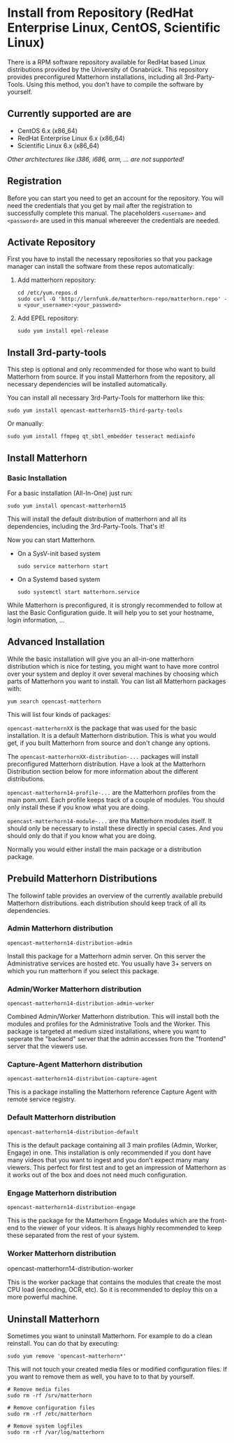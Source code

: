 Install from Repository (RedHat Enterprise Linux, CentOS, Scientific Linux)
===========================================================================

There is a RPM software repository available for RedHat based Linux
distributions provided by the University of Osnabrück. This repository provides
preconfigured Matterhorn installations, including all 3rd-Party-Tools. Using
this method, you don't have to compile the software by yourself.


Currently supported are are
---------------------------

 - CentOS 6.x (x86_64)
 - RedHat Enterprise Linux 6.x (x86_64)
 - Scientific Linux 6.x (x86_64)

*Other architectures like i386, i686, arm, … are not supported!*


Registration
------------

Before you can start you need to get an account for the repository. You will
need the credentials that you get by mail after the registration to
successfully complete this manual. The placeholders `<username>` and
`<password>` are used in this manual whereever the credentials are needed.

Activate Repository
-------------------

First you have to install the necessary repositories so that you package manager can install the software from these repos automatically:

1. Add matterhorn repository:

    ```
    cd /etc/yum.repos.d
    sudo curl -O 'http://lernfunk.de/matterhorn-repo/matterhorn.repo' -u <your_username>:<your_password>
    ```

2. Add EPEL repository:

    ```
    sudo yum install epel-release
    ```

Install 3rd-party-tools
-----------------------

This step is optional and only recommended for those who want to build
Matterhorn from source. If you install Matterhorn from the repository, all
necessary dependencies will be installed automatically.

You can install all necessary 3rd-Party-Tools for matterhorn like this:

```
sudo yum install opencast-matterhorn15-third-party-tools
```

Or manually:

```
sudo yum install ffmpeg qt_sbtl_embedder tesseract mediainfo
```


Install Matterhorn
------------------

### Basic Installation

For a basic installation (All-In-One) just run:

```
sudo yum install opencast-matterhorn15
```

This will install the default distribution of matterhorn and all its
dependencies, including the 3rd-Party-Tools.  That's it!

Now you can start Matterhorn.

 - On a SysV-init based system

    ```
    sudo service matterhorn start
    ```

 - On a Systemd based system

    ```
    sudo systemctl start matterhorn.service
    ```

While Matterhorn is preconfigured, it is strongly recommended to follow at last
the Basic Configuration guide. It will help you to set your hostname, login
information, …


Advanced Installation
---------------------

While the basic installation will give you an all-in-one matterhorn
distribution which is nice for testing, you might want to have more control
over your system and deploy it over several machines by choosing which parts of
Matterhorn you want to install. You can list all Matterhorn packages with:

```
yum search opencast-matterhorn
```

This will list four kinds of packages:

`opencast-matterhornXX` is the package that was used for the basic
installation. It is a default Matterhorn distribution.  This is what you would
get, if you built Matterhorn from source and don't change any options.

The `opencast-matterhornXX-distribution-...` packages will install
preconfigured Matterhorn distribution. Have a look at the Matterhorn
Distribution section below for more information about the different
distributions.

`opencast-matterhorn14-profile-...` are the Matterhorn profiles from the main
pom.xml. Each profile keeps track of a couple of modules.  You should only
install these if you know what you are doing.

`opencast-matterhorn14-module-...` are tha Matterhorn modules itself. It
should only be necessary to install these directly in special cases.  And you
should only do that if you know what you are doing.

Normally you would either install the main package or a distribution package.


Prebuild Matterhorn Distributions
---------------------------------

The followinf table provides an overview of the currently available prebuild
Matterhorn distributions. each distribution should keep track of all its
dependencies.

### Admin Matterhorn distribution

`opencast-matterhorn14-distribution-admin`

Install this package for a Matterhorn admin server. On this server the
Administrative services are hosted etc. You usually have 3+ servers on which
you run matterhorn if you select this package.

### Admin/Worker Matterhorn distribution

`opencast-matterhorn14-distribution-admin-worker`

Combined Admin/Worker Matterhorn distribution. This will install both the
modules and profiles for the Administrative Tools and the Worker. This package
is targeted at medium sized installations, where you want to seperate the
"backend" server that the admin accesses from the "frontend" server that the
viewers use.

### Capture-Agent Matterhorn distribution

`opencast-matterhorn14-distribution-capture-agent`

This is a package installing the Matterhorn reference Capture Agent with remote
service registry.

### Default Matterhorn distribution

`opencast-matterhorn14-distribution-default`

This is the default package containing all 3 main profiles (Admin, Worker,
Engage) in one. This installation is only recommended if you dont have many
videos that you want to ingest and you don't expect many many viewers. This
perfect for first test and to get an impression of Matterhorn as it works out
of the box and does not need much configuration.

### Engage Matterhorn distribution

`opencast-matterhorn14-distribution-engage`

This is the package for the Matterhorn Engage Modules which are the front-end
to the viewer of your videos. It is always highly recommended to keep these
separated from the rest of your system.

### Worker Matterhorn distribution

opencast-matterhorn14-distribution-worker

This is the worker package that contains the modules that create the most CPU
load (encoding, OCR, etc). So it is recommended to deploy this on a more
powerful machine.


Uninstall Matterhorn
--------------------

Sometimes you want to uninstall Matterhorn. For example to do a clean
reinstall. You can do that by executing:

```
sudo yum remove 'opencast-matterhorn*'
```

This will not touch your created media files or modified configuration files.
If you want to remove them as well, you have to to that by yourself.

```
# Remove media files
sudo rm -rf /srv/matterhorn
 
# Remove configuration files
sudo rm -rf /etc/matterhorn

# Remove system logfiles
sudo rm -rf /var/log/matterhorn
```
